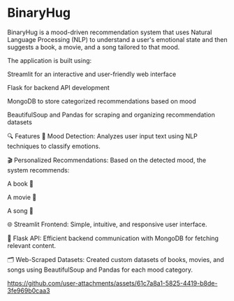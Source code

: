 # BinaryHug
BinaryHug is a mood-driven recommendation system that uses Natural Language Processing (NLP) to understand a user's emotional state and then suggests a book, a movie, and a song tailored to that mood.

The application is built using:

Streamlit for an interactive and user-friendly web interface

Flask for backend API development

MongoDB to store categorized recommendations based on mood

BeautifulSoup and Pandas for scraping and organizing recommendation datasets

🔍 Features
🧠 Mood Detection: Analyzes user input text using NLP techniques to classify emotions.

🎬 Personalized Recommendations: Based on the detected mood, the system recommends:

A book 📖

A movie 🎥

A song 🎵

🌐 Streamlit Frontend: Simple, intuitive, and responsive user interface.

🔗 Flask API: Efficient backend communication with MongoDB for fetching relevant content.

🗂️ Web-Scraped Datasets: Created custom datasets of books, movies, and songs using BeautifulSoup and Pandas for each mood category.




https://github.com/user-attachments/assets/61c7a8a1-5825-4419-b8de-3fe969b0caa3

